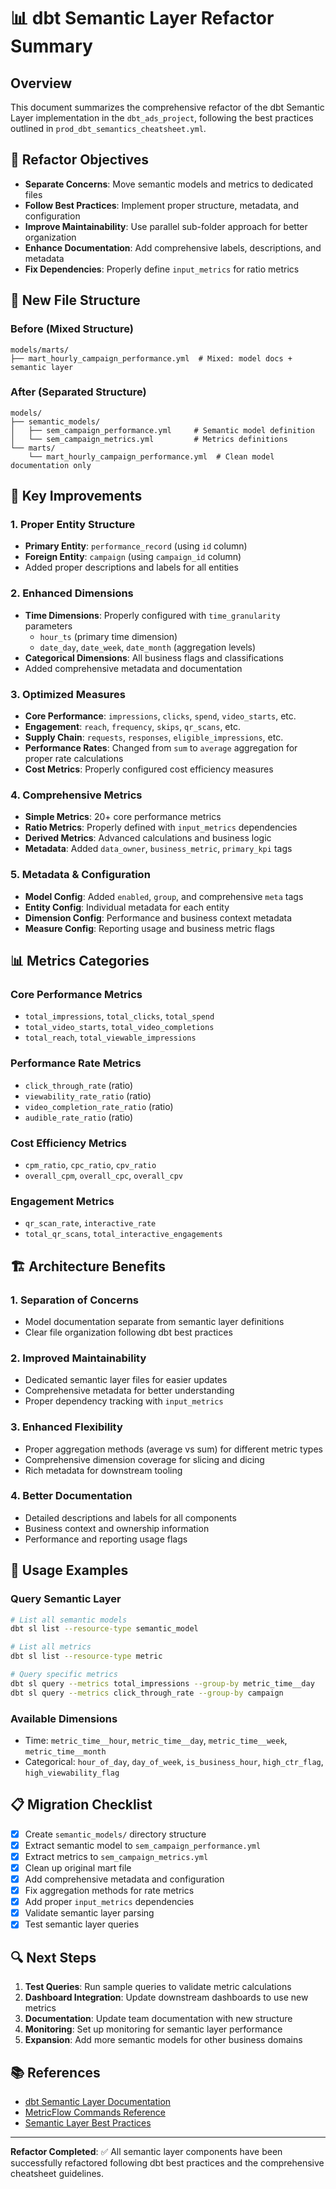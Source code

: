 # 📊 dbt Semantic Layer Refactor Summary

## Overview
This document summarizes the comprehensive refactor of the dbt Semantic Layer implementation in the `dbt_ads_project`, following the best practices outlined in `prod_dbt_semantics_cheatsheet.yml`.

## 🎯 Refactor Objectives
- **Separate Concerns**: Move semantic models and metrics to dedicated files
- **Follow Best Practices**: Implement proper structure, metadata, and configuration
- **Improve Maintainability**: Use parallel sub-folder approach for better organization
- **Enhance Documentation**: Add comprehensive labels, descriptions, and metadata
- **Fix Dependencies**: Properly define `input_metrics` for ratio metrics

## 📁 New File Structure

### Before (Mixed Structure)
```
models/marts/
├── mart_hourly_campaign_performance.yml  # Mixed: model docs + semantic layer
```

### After (Separated Structure)
```
models/
├── semantic_models/
│   ├── sem_campaign_performance.yml     # Semantic model definition
│   └── sem_campaign_metrics.yml         # Metrics definitions
└── marts/
    └── mart_hourly_campaign_performance.yml  # Clean model documentation only
```

## 🔧 Key Improvements

### 1. **Proper Entity Structure**
- **Primary Entity**: `performance_record` (using `id` column)
- **Foreign Entity**: `campaign` (using `campaign_id` column)
- Added proper descriptions and labels for all entities

### 2. **Enhanced Dimensions**
- **Time Dimensions**: Properly configured with `time_granularity` parameters
  - `hour_ts` (primary time dimension)
  - `date_day`, `date_week`, `date_month` (aggregation levels)
- **Categorical Dimensions**: All business flags and classifications
- Added comprehensive metadata and documentation

### 3. **Optimized Measures**
- **Core Performance**: `impressions`, `clicks`, `spend`, `video_starts`, etc.
- **Engagement**: `reach`, `frequency`, `skips`, `qr_scans`, etc.
- **Supply Chain**: `requests`, `responses`, `eligible_impressions`, etc.
- **Performance Rates**: Changed from `sum` to `average` aggregation for proper rate calculations
- **Cost Metrics**: Properly configured cost efficiency measures

### 4. **Comprehensive Metrics**
- **Simple Metrics**: 20+ core performance metrics
- **Ratio Metrics**: Properly defined with `input_metrics` dependencies
- **Derived Metrics**: Advanced calculations and business logic
- **Metadata**: Added `data_owner`, `business_metric`, `primary_kpi` tags

### 5. **Metadata & Configuration**
- **Model Config**: Added `enabled`, `group`, and comprehensive `meta` tags
- **Entity Config**: Individual metadata for each entity
- **Dimension Config**: Performance and business context metadata
- **Measure Config**: Reporting usage and business metric flags

## 📊 Metrics Categories

### Core Performance Metrics
- `total_impressions`, `total_clicks`, `total_spend`
- `total_video_starts`, `total_video_completions`
- `total_reach`, `total_viewable_impressions`

### Performance Rate Metrics
- `click_through_rate` (ratio)
- `viewability_rate_ratio` (ratio)
- `video_completion_rate_ratio` (ratio)
- `audible_rate_ratio` (ratio)

### Cost Efficiency Metrics
- `cpm_ratio`, `cpc_ratio`, `cpv_ratio`
- `overall_cpm`, `overall_cpc`, `overall_cpv`

### Engagement Metrics
- `qr_scan_rate`, `interactive_rate`
- `total_qr_scans`, `total_interactive_engagements`

## 🏗️ Architecture Benefits

### 1. **Separation of Concerns**
- Model documentation separate from semantic layer definitions
- Clear file organization following dbt best practices

### 2. **Improved Maintainability**
- Dedicated semantic layer files for easier updates
- Comprehensive metadata for better understanding
- Proper dependency tracking with `input_metrics`

### 3. **Enhanced Flexibility**
- Proper aggregation methods (average vs sum) for different metric types
- Comprehensive dimension coverage for slicing and dicing
- Rich metadata for downstream tooling

### 4. **Better Documentation**
- Detailed descriptions and labels for all components
- Business context and ownership information
- Performance and reporting usage flags

## 🚀 Usage Examples

### Query Semantic Layer
```bash
# List all semantic models
dbt sl list --resource-type semantic_model

# List all metrics
dbt sl list --resource-type metric

# Query specific metrics
dbt sl query --metrics total_impressions --group-by metric_time__day
dbt sl query --metrics click_through_rate --group-by campaign
```

### Available Dimensions
- Time: `metric_time__hour`, `metric_time__day`, `metric_time__week`, `metric_time__month`
- Categorical: `hour_of_day`, `day_of_week`, `is_business_hour`, `high_ctr_flag`, `high_viewability_flag`

## 📋 Migration Checklist

- [x] Create `semantic_models/` directory structure
- [x] Extract semantic model to `sem_campaign_performance.yml`
- [x] Extract metrics to `sem_campaign_metrics.yml`
- [x] Clean up original mart file
- [x] Add comprehensive metadata and configuration
- [x] Fix aggregation methods for rate metrics
- [x] Add proper `input_metrics` dependencies
- [x] Validate semantic layer parsing
- [x] Test semantic layer queries

## 🔍 Next Steps

1. **Test Queries**: Run sample queries to validate metric calculations
2. **Dashboard Integration**: Update downstream dashboards to use new metrics
3. **Documentation**: Update team documentation with new structure
4. **Monitoring**: Set up monitoring for semantic layer performance
5. **Expansion**: Add more semantic models for other business domains

## 📚 References

- [dbt Semantic Layer Documentation](https://docs.getdbt.com/docs/use-semantic-layer)
- [MetricFlow Commands Reference](https://docs.getdbt.com/reference/commands/sl)
- [Semantic Layer Best Practices](https://docs.getdbt.com/guides/semantic-layer)

---

**Refactor Completed**: ✅ All semantic layer components have been successfully refactored following dbt best practices and the comprehensive cheatsheet guidelines.
